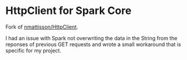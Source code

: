 # HttpClient for Spark Core

Fork of [nmattisson/HttpClient](https://github.com/nmattisson/HttpClient).  

I had an issue with Spark not overwriting the data in the String from the reponses of previous GET requests and wrote a small workaround that is specific for my project.  